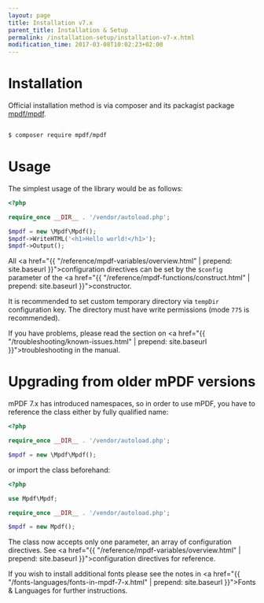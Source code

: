 ```yaml
---
layout: page
title: Installation v7.x
parent_title: Installation & Setup
permalink: /installation-setup/installation-v7-x.html
modification_time: 2017-03-08T10:02:23+02:00
---
```


# Installation

Official installation method is via composer and its packagist package [mpdf/mpdf](https://packagist.org/packages/mpdf/mpdf).

```bash

$ composer require mpdf/mpdf

```

# Usage

The simplest usage of the library would be as follows:

```php
<?php

require_once __DIR__ . '/vendor/autoload.php';

$mpdf = new \Mpdf\Mpdf();
$mpdf->WriteHTML('<h1>Hello world!</h1>');
$mpdf->Output();

```

All <a href="{{ "/reference/mpdf-variables/overview.html" | prepend: site.baseurl }}">configuration directives</a> can
be set by the `$config` parameter of the <a href="{{ "/reference/mpdf-functions/construct.html" | prepend: site.baseurl }}">constructor</a>.

It is recommended to set custom temporary directory via `tempDir` configuration key.
The directory must have write permissions (mode `775` is recommended).

If you have problems, please read the section on
<a href="{{ "/troubleshooting/known-issues.html" | prepend: site.baseurl }}">troubleshooting</a> in the manual.

# Upgrading from older mPDF versions

mPDF 7.x has introduced namespaces, so in order to use mPDF, you have to reference the class either by fully
qualified name:

```php
<?php

require_once __DIR__ . '/vendor/autoload.php';

$mpdf = new \Mpdf\Mpdf();

```

or import the class beforehand:

```php
<?php

use Mpdf\Mpdf;

require_once __DIR__ . '/vendor/autoload.php';

$mpdf = new Mpdf();

```

The class now accepts only one parameter, an array of configuration directives. See
<a href="{{ "/reference/mpdf-variables/overview.html" | prepend: site.baseurl }}">configuration directives</a> for reference.

If you wish to install additional fonts please see the notes in
<a href="{{ "/fonts-languages/fonts-in-mpdf-7-x.html" | prepend: site.baseurl }}">Fonts & Languages</a>
for further instructions.
